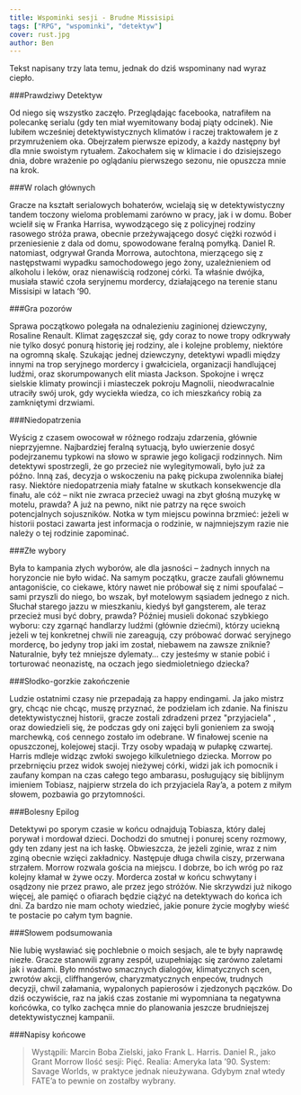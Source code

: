 ```yaml
---
title: Wspominki sesji - Brudne Missisipi
tags: ["RPG", "wspominki", "detektyw"]
cover: rust.jpg
author: Ben
---
```



Tekst napisany trzy lata temu, jednak do dziś wspominany nad wyraz ciepło.

###Prawdziwy Detektyw

<re-img src="rust.jpg" title="Rust Cohle"></re-img>

Od niego się wszystko zaczęło. Przeglądając facebooka, natrafiłem na polecankę serialu (gdy ten miał wyemitowany bodaj piąty odcinek). Nie lubiłem wcześniej detektywistycznych klimatów i raczej traktowałem je z przymrużeniem oka. Obejrzałem pierwsze epizody, a każdy następny był dla mnie swoistym rytuałem. Zakochałem się w klimacie i do dzisiejszego dnia, dobre wrażenie po oglądaniu pierwszego sezonu, nie opuszcza mnie na krok.

###W rolach głównych

Gracze na kształt serialowych bohaterów, wcielają się w detektywistyczny tandem toczony wieloma problemami zarówno w pracy, jak i w domu. Bober wcielił się w Franka Harrisa, wywodzącego się z policyjnej rodziny rasowego stróża prawa, obecnie przeżywającego dosyć ciężki rozwód i przeniesienie z dala od domu, spowodowane feralną pomyłką. Daniel R. natomiast, odgrywał Granda Morrowa, autochtona, mierzącego się z następstwami wypadku samochodowego jego żony, uzależnieniem od alkoholu i leków, oraz nienawiścią rodzonej córki.  Ta właśnie dwójka, musiała stawić czoła seryjnemu mordercy, działającego na terenie stanu Missisipi w latach ‘90.

###Gra pozorów

Sprawa początkowo polegała na odnalezieniu zaginionej dziewczyny, Rosaline Renault. Klimat zagęszczał się, gdy coraz to nowe tropy odkrywały nie tylko dosyć ponurą historię jej rodziny, ale i kolejne problemy, niektóre na ogromną skalę. Szukając jednej dziewczyny, detektywi wpadli między innymi na trop seryjnego mordercy i gwałciciela, organizacji handlującej ludźmi, oraz skorumpowanych elit miasta Jackson. Spokojne i wręcz sielskie klimaty prowincji i miasteczek pokroju Magnolii, nieodwracalnie utraciły swój urok, gdy wyciekła wiedza, co ich mieszkańcy robią za zamkniętymi drzwiami.

###Niedopatrzenia

Wyścig z czasem owocował w różnego rodzaju zdarzenia, głównie nieprzyjemne. Najbardziej feralną sytuacją, było uwierzenie dosyć podejrzanemu typkowi na słowo w sprawie jego koligacji rodzinnych. Nim detektywi spostrzegli, że go przecież nie wylegitymowali, było już za późno. Inną zaś, decyzja o wskoczeniu na pakę pickupa zwolennika białej rasy. Niektóre niedopatrzenia miały fatalne w skutkach konsekwencje dla finału, ale cóż – nikt nie zwraca przecież uwagi na zbyt głośną muzykę w motelu, prawda? A już na pewno, nikt nie patrzy na ręce swoich potencjalnych sojuszników. Notka w tym miejscu powinna brzmieć: jeżeli w historii postaci zawarta jest informacja o rodzinie, w najmniejszym razie nie należy o tej rodzinie zapominać.

###Złe wybory

<re-img src="dom.jpg" title="Mississipi"></re-img>

Była to kampania złych wyborów, ale dla jasności – żadnych innych na horyzoncie nie było widać. Na samym początku, gracze zaufali głównemu antagoniście, co ciekawe, który nawet nie próbował się z nimi spoufalać – sami przyszli do niego, bo wszak, był motelowym sąsiadem jednego z nich. Słuchał starego jazzu w mieszkaniu, kiedyś był gangsterem, ale teraz przecież musi być dobry, prawda? Później musieli dokonać szybkiego wyboru: czy zgarnąć handlarzy ludźmi (głównie dziećmi), którzy uciekną jeżeli w tej konkretnej chwili nie zareagują, czy próbować dorwać seryjnego mordercę, bo jedyny trop jaki im został, niebawem na zawsze zniknie? Naturalnie, były też mniejsze dylematy… czy jesteśmy w stanie pobić i torturować neonazistę, na oczach jego siedmioletniego dziecka?

###Słodko-gorzkie zakończenie

Ludzie ostatnimi czasy nie przepadają za happy endingami. Ja jako mistrz gry, chcąc nie chcąc, muszę przyznać, że podzielam ich zdanie. Na finiszu detektywistycznej historii, gracze zostali zdradzeni przez "przyjaciela" , oraz dowiedzieli się, że podczas gdy oni zajęci byli gonieniem za swoją marchewką, coś cennego zostało im odebrane. W finałowej scenie na opuszczonej, kolejowej stacji. Trzy osoby wpadają w pułapkę czwartej. Harris mdleje widząc zwłoki swojego kilkuletniego dziecka. Morrow po przebrnięciu przez widok swojej nieżywej córki, widzi jak ich pomocnik i zaufany kompan na czas całego tego ambarasu, posługujący się biblijnym imieniem Tobiasz, najpierw strzela do ich przyjaciela Ray’a, a potem z miłym słowem, pozbawia go przytomności.

###Bolesny Epilog

Detektywi po sporym czasie w końcu odnajdują Tobiasza, który dalej porywał i mordował dzieci. Dochodzi do smutnej i ponurej sceny rozmowy, gdy ten zdany jest na ich łaskę. Obwieszcza, że jeżeli zginie, wraz z nim zginą obecnie wzięci zakładnicy. Następuje długa chwila ciszy, przerwana strzałem. Morrow rozwala gościa na miejscu. I dobrze, bo ich wróg po raz kolejny kłamał w żywe oczy. Morderca został w końcu schwytany i osądzony nie przez prawo, ale przez jego stróżów. Nie skrzywdzi już nikogo więcej, ale pamięć o ofiarach będzie ciążyć na detektywach do końca ich dni. Za bardzo nie mam ochoty wiedzieć, jakie ponure życie mogłyby wieść te postacie po całym tym bagnie.

###Słowem podsumowania

Nie lubię wysławiać się pochlebnie o moich sesjach, ale te były naprawdę niezłe. Gracze stanowili zgrany zespół, uzupełniając się zarówno zaletami jak i wadami. Było mnóstwo smacznych dialogów, klimatycznych scen, zwrotów akcji, cliffhangerów, charyzmatycznych enpeców, trudnych decyzji, chwil załamania, wypalonych papierosów i zjedzonych pączków. Do dziś oczywiście, raz na jakiś czas zostanie mi wypomniana ta negatywna końcówka, co tylko zachęca mnie do planowania jeszcze brudniejszej detektywistycznej kampanii.

###Napisy końcowe

> Wystąpili: Marcin Boba Zielski, jako Frank L. Harris. Daniel R., jako Grant Morrow
Ilość sesji: Pięć.
Realia: Ameryka lata ’90.
System: Savage Worlds, w praktyce jednak nieużywana. Gdybym znał wtedy FATE’a to pewnie on zostałby wybrany.
